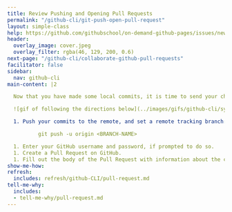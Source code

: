 ```yaml
---
title: Review Pushing and Opening Pull Requests
permalink: "/github-cli/git-push-open-pull-request"
layout: simple-class
help: https://github.com/githubschool/on-demand-github-pages/issues/new?title=I%20need%20help&body=Describe%20what%20you%20need%20help%20with%20here.&labels=Help%20Wanted
header:
  overlay_image: cover.jpeg
  overlay_filter: rgba(46, 129, 200, 0.6)
next-page: "/github-cli/collaborate-github-pull-requests"
facilitator: false
sidebar:
  nav: github-cli
main-content: |2

  Now that you have made some local commits, it is time to send your changes to the remote copy of your repository on GitHub.com and create a Pull Request.

  ![gif of following the directions below](../images/gifs/github-cli/sync-changes.gif)

  1. Push your commits to the remote, and set a remote tracking branch:

          git push -u origin <BRANCH-NAME>

  1. Enter your GitHub username and password, if prompted to do so.
  1. Create a Pull Request on GitHub.
  1. Fill out the body of the Pull Request with information about the changes you're introducing.
show-me-how: 
refresh:
  includes: refresh/github-CLI/pull-request.md
tell-me-why:
  includes:
  - tell-me-why/pull-request.md
---
```


